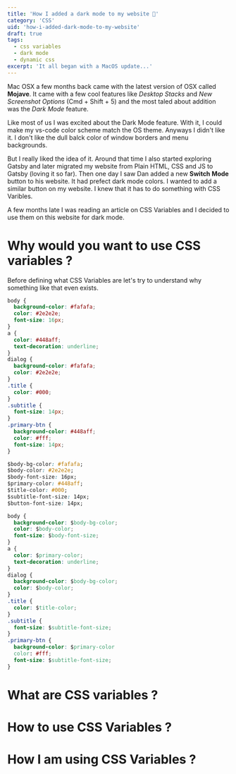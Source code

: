 ```yaml
---
title: 'How I added a dark mode to my website 🌚'
category: 'CSS'
uid: 'how-i-added-dark-mode-to-my-website'
draft: true
tags:
  - css variables
  - dark mode
  - dynamic css
excerpt: 'It all began with a MacOS update...'
---
```


Mac OSX a few months back came with the latest version of OSX called **Mojave**. It came with a few cool
features like _Desktop Stacks_ and _New Screenshot Options_ (Cmd + Shift + 5) and the most taled about addition
was the _Dark Mode_ feature.

Like most of us I was excited about the Dark Mode feature. With it, I could make my vs-code color scheme match the OS theme.
Anyways I didn't like it. I don't like the dull balck color of window borders and menu backgrounds.

But I really liked the idea of it. Around that time I also started exploring Gatsby and later migrated my website from Plain HTML, CSS and JS
to Gatsby (loving it so far). Then one day I saw Dan added a new **Switch Mode** button to his website. It had prefect dark mode colors. I wanted to
add a similar button on my website. I knew that it has to do something with CSS Varibles.

A few months late I was reading an article on CSS Variables and I decided to use them on this website for dark mode.

# Why would you want to use CSS variables ?

Before defining what CSS Variables are let's try to understand why something like that even exists.

```css
body {
  background-color: #fafafa;
  color: #2e2e2e;
  font-size: 16px;
}
a {
  color: #448aff;
  text-decoration: underline;
}
dialog {
  background-color: #fafafa;
  color: #2e2e2e;
}
.title {
  color: #000;
}
.subtitle {
  font-size: 14px;
}
.primary-btn {
  background-color: #448aff;
  color: #fff;
  font-size: 14px;
}
```

```css
$body-bg-color: #fafafa;
$body-color: #2e2e2e;
$body-font-size: 16px;
$primary-color: #448aff;
$title-color: #000;
$subtitle-font-size: 14px;
$button-font-size: 14px;

body {
  background-color: $body-bg-color;
  color: $body-color;
  font-size: $body-font-size;
}
a {
  color: $primary-color;
  text-decoration: underline;
}
dialog {
  background-color: $body-bg-color;
  color: $body-color;
}
.title {
  color: $title-color;
}
.subtitle {
  font-size: $subtitle-font-size;
}
.primary-btn {
  background-color: $primary-color
  color: #fff;
  font-size: $subtitle-font-size;
}
```

# What are CSS variables ?

# How to use CSS Variables ?

# How I am using CSS Variables ?
